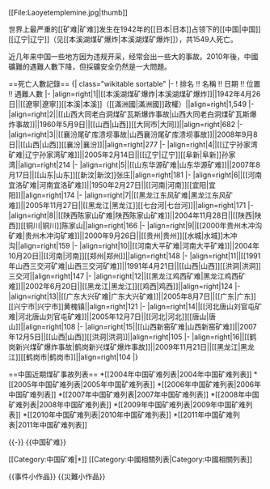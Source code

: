 [[File:Laoyetemplemine.jpg|thumb]]

世界上最严重的[[矿难|矿难]]发生在1942年的[[日本|日本]]占领下的[[中国|中国]][[辽宁|辽宁]]（见[[本溪湖煤矿爆炸|本溪湖煤矿爆炸]]），共1549人死亡。

近几年来中国一些地方因为违规开采，经常会出一些大的事故。2010年後，中國礦難的遇難人數下降，但採礦安全仍然是一大問題。

==死亡人數記錄==
{| class="wikitable sortable"
|-
! 排名 !! 名稱 !! 日期 !! 位置 !! 遇難人數 
|-
|align=right|1||[[本溪湖煤矿爆炸|本溪湖煤矿爆炸]]||1942年4月26日||[[遼寧|遼寧]][[本溪|本溪]]（[[滿洲國|滿洲國]]政權）||align=right|1,549
|-
|align=right|2||[[山西大同老白洞煤矿瓦斯爆炸事故|山西大同老白洞煤矿瓦斯爆炸事故]]||1960年5月9日||[[山西|山西]][[大同市|大同]]||align=right|682
|-
|align=right|3||[[襄汾尾矿库溃坝事故|山西襄汾尾矿库溃坝事故]]||2008年9月8日||[[山西|山西]][[襄汾|襄汾]]||align=right|277
|-
|align=right|4||[[辽宁孙家湾矿难|辽宁孙家湾矿难]]||2005年2月14日||[[辽宁|辽宁]][[阜新|阜新]]孙家湾||align=right|214
|-
|align=right|5||[[山东华源矿难|山东华源矿难]]||2007年8月17日||[[山东|山东]][[新汶|新汶]]张庄||align=right|181
|-
|align=right|6||[[河南宜洛矿难|河南宜洛矿难]]||1950年2月27日||[[河南|河南]][[宜阳|宜阳]]||align=right|174
|-
|align=right|7||[[黑龙江东风矿难|黑龙江东风矿难]]||2005年11月27日||[[黑龙江|黑龙江]][[七台河|七台河]]||align=right|171
|-
|align=right|8||[[陕西陈家山矿难|陕西陈家山矿难]]||2004年11月28日||[[陕西|陕西]][[铜川|铜川]]陈家山||align=right|166
|-
|align=right|9||[[2000年贵州木冲沟矿难|贵州木冲沟矿难]]||2000年9月26日||[[贵州|贵州]][[水城|水城]]木冲沟||align=right|159
|-
|align=right|10||[[河南大平矿难|河南大平矿难]]||2004年10月20日||[[河南|河南]][[郑州|郑州]]||align=right|148
|-
|align=right|11||[[1991年山西三交河矿难|山西三交河矿难]]||1991年4月21日||[[山西|山西]][[洪洞|洪洞]]三交河||align=right|147
|-
|align=right|12||[[黑龙江鸡西矿难|黑龙江鸡西矿难]]||2002年6月20日||[[黑龙江|黑龙江]][[鸡西|鸡西]]||align=right|124
|-
|align=right|13||[[广东大兴矿难|广东大兴矿难]]||2005年8月7日||[[广东|广东]][[兴宁市|兴宁市]]黄槐镇||align=right|121
|-
|align=right|14||[[河北唐山刘官屯矿难|河北唐山刘官屯矿难]]||2005年12月7日||[[河北|河北]][[唐山|唐山]]||align=right|108
|-
|align=right|15||[[山西新窑矿难|山西新窑矿难]]||2007年12月5日||[[山西|山西]][[洪洞|洪洞]]||align=right|105
|-
|align=right|16||[[鹤岗新兴煤矿爆炸事故|鹤岗新兴煤矿爆炸事故]]||2009年11月21日||[[黑龙江|黑龙江]][[鹤岗市|鹤岗市]]||align=right|104
|}

==中国近期煤矿事故列表==
*[[2004年中国矿难列表|2004年中国矿难列表]]
*[[2005年中国矿难列表|2005年中国矿难列表]]
*[[2006年中国矿难列表|2006年中国矿难列表]]
*[[2007年中国矿难列表|2007年中国矿难列表]]
*[[2008年中国矿难列表|2008年中国矿难列表]]
*[[2009年中国矿难列表|2009年中国矿难列表]]
*[[2010年中国矿难列表|2010年中国矿难列表]]
*[[2011年中国矿难列表|2011年中国矿难列表]]

{{-}}
{{中国矿难}}

[[Category:中国矿难|*]]
[[Category:中國相關列表|Category:中國相關列表]]

{{事件小作品}}
{{災難小作品}}